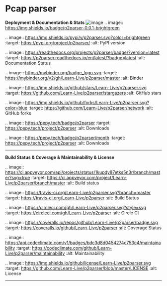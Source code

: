 Pcap parser
===============================

**Deployment & Documentation & Stats**
![image](https://img.shields.io/badge/p2parser-0.0.1-brightgreen)
.. image:: https://img.shields.io/badge/p2parser-0.0.1-brightgreen

.. image:: https://img.shields.io/pypi/v/p2parser.svg?color=brightgreen
   :target: https://pypi.org/project/p2parser/
   :alt: PyPI version


.. image:: https://readthedocs.org/projects/p2parser/badge/?version=latest
   :target: https://p2parser.readthedocs.io/en/latest/?badge=latest
   :alt: Documentation Status


.. image:: https://mybinder.org/badge_logo.svg
   :target: https://mybinder.org/v2/gh/Learn-Live/p2parser/master
   :alt: Binder


.. image:: https://img.shields.io/github/stars/Learn-Live/p2parser.svg
   :target: https://github.com/Learn-Live/p2parser/stargazers
   :alt: GitHub stars


.. image:: https://img.shields.io/github/forks/Learn-Live/p2parser.svg?color=blue
   :target: https://github.com/Learn-Live/p2parser/network
   :alt: GitHub forks


.. image:: https://pepy.tech/badge/p2parser
   :target: https://pepy.tech/project/p2parser
   :alt: Downloads


.. image:: https://pepy.tech/badge/p2parser/month
   :target: https://pepy.tech/project/p2parser
   :alt: Downloads

-----

**Build Status & Coverage & Maintainability & License**


.. image:: https://ci.appveyor.com/api/projects/status/1kupdy87etks5n3r/branch/master?svg=true
   :target: https://ci.appveyor.com/project/Learn-Live/p2parser/branch/master
   :alt: Build status


.. image:: https://travis-ci.org/Learn-Live/p2parser.svg?branch=master
   :target: https://travis-ci.org/Learn-Live/p2parser
   :alt: Build Status


.. image:: https://circleci.com/gh/Learn-Live/p2parser.svg?style=svg
   :target: https://circleci.com/gh/Learn-Live/p2parser
   :alt: Circle CI


.. image:: https://coveralls.io/repos/github/Learn-Live/p2parser/badge.svg
   :target: https://coveralls.io/github/Learn-Live/p2parser
   :alt: Coverage Status


.. image:: https://api.codeclimate.com/v1/badges/bdc3d8d0454274c753c4/maintainability
   :target: https://codeclimate.com/github/Learn-Live/p2parser/maintainability
   :alt: Maintainability


.. image:: https://img.shields.io/github/license/Learn-Live/p2parser.svg
   :target: https://github.com/Learn-Live/p2parser/blob/master/LICENSE
   :alt: License


-----
